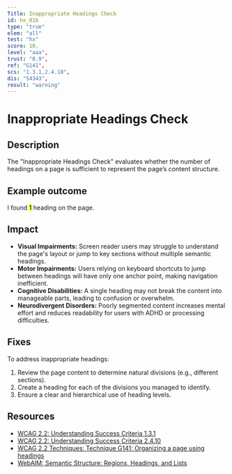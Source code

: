 ```yaml
---
Title: Inappropriate Headings Check
id: hx_01b
type: "true"
elem: "all"
test: "hx"
score: 10,
level: "aaa",
trust: "0.9",
ref: "G141",
scs: "1.3.1,2.4.10",
dis: "54343",
result: "warning"
---
```


# Inappropriate Headings Check

## Description

The "Inappropriate Headings Check" evaluates whether the number of headings on a page is sufficient to represent the page’s content structure. 

## Example outcome

I found <mark>1</mark> heading on the page.

## Impact

- **Visual Impairments:** Screen reader users may struggle to understand the page's layout or jump to key sections without multiple semantic headings.
- **Motor Impairments:** Users relying on keyboard shortcuts to jump between headings will have only one anchor point, making navigation inefficient.
- **Cognitive Disabilities:** A single heading may not break the content into manageable parts, leading to confusion or overwhelm.
- **Neurodivergent Disorders:** Poorly segmented content increases mental effort and reduces readability for users with ADHD or processing difficulties.

## Fixes

To address inappropriate headings:

1. Review the page content to determine natural divisions (e.g., different sections).
2. Create a heading for each of the divisions you managed to identify.
3. Ensure a clear and hierarchical use of heading levels.

## Resources

- [WCAG 2.2: Understanding Success Criteria 1.3.1](https://www.w3.org/WAI/WCAG22/Understanding/info-and-relationships)
- [WCAG 2.2: Understanding Success Criteria 2.4.10](https://www.w3.org/WAI/WCAG22/Understanding/section-headings)
- [WCAG 2.2 Techniques: Technique G141: Organizing a page using headings](https://www.w3.org/WAI/WCAG22/Techniques/general/G141)
- [WebAIM: Semantic Structure: Regions, Headings, and Lists](https://webaim.org/techniques/semanticstructure/)
